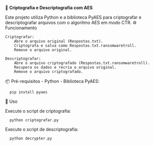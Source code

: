 🔐 **Criptografia e Descriptografia com AES**

Este projeto utiliza Python e a biblioteca PyAES para criptografar e descriptografar arquivos com o algoritmo AES em modo CTR.
⚙️ Funcionamento

    Criptografar:
        Abre o arquivo original (Respostas.txt).
        Criptografa e salva como Respostas.txt.ransomwaretroll.
        Remove o arquivo original.

    Descriptografar:
        Abre o arquivo criptografado (Respostas.txt.ransomwaretroll).
        Recupera os dados e recria o arquivo original.
        Remove o arquivo criptografado.

📦 Pré-requisitos
    - Python
    - Biblioteca PyAES:

      pip install pyaes
      
🚀 Uso

Execute o script de criptografia:
```
  python criptografar.py
```
Execute o script de descriptografia:
```
  python decrypter.py
```
